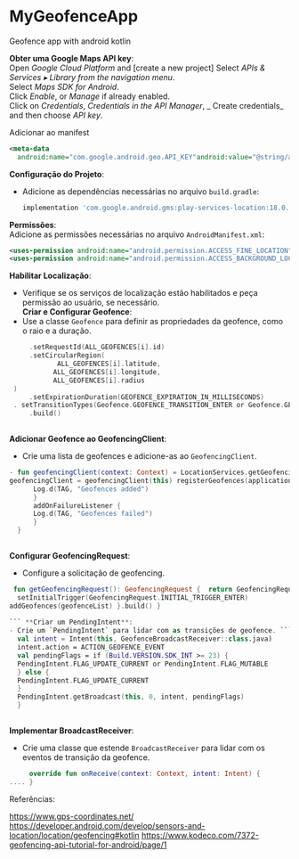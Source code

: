 


# MyGeofenceApp
Geofence app with android kotlin


**Obter uma Google Maps API key**:    
Open _Google Cloud Platform_ and [create a new project]
Select _APIs & Services ▸ Library from the navigation menu_.      
Select _Maps SDK for Android_.        
Click _Enable_, or _Manage_ if already enabled.      
Click on _Credentials_, _Credentials in the API Manager_, _
Create credentials_ and then choose _API key_.

Adicionar ao manifest
 ```xml  
 <meta-data    
   android:name="com.google.android.geo.API_KEY"android:value="@string/apikey" />   
```  


**Configuração do Projeto**:
- Adicione as dependências necessárias no arquivo `build.gradle`:
   ```gradle 
   implementation 'com.google.android.gms:play-services-location:18.0.0'     
**Permissões**:    
Adicione as permissões necessárias no arquivo `AndroidManifest.xml`:

```xml      
<uses-permission android:name="android.permission.ACCESS_FINE_LOCATION" /> 
<uses-permission android:name="android.permission.ACCESS_BACKGROUND_LOCATION" />   
```  

**Habilitar Localização**:
- Verifique se os serviços de localização estão habilitados e peça permissão ao usuário, se necessário.    
  **Criar e Configurar Geofence**:
- Use a classe `Geofence` para definir as propriedades da geofence, como o raio e a duração.
 ```kotlin     Geofence.Builder()      
      .setRequestId(ALL_GEOFENCES[i].id)      
      .setCircularRegion(      
             ALL_GEOFENCES[i].latitude,      
            ALL_GEOFENCES[i].longitude,      
            ALL_GEOFENCES[i].radius      
  )      
      .setExpirationDuration(GEOFENCE_EXPIRATION_IN_MILLISECONDS)      
  . setTransitionTypes(Geofence.GEOFENCE_TRANSITION_ENTER or Geofence.GEOFENCE_TRANSITION_EXIT)      
      .build()    
   
 ```
**Adicionar Geofence ao GeofencingClient**:
- Crie uma lista de geofences e adicione-as ao `GeofencingClient`.
 ```kotlin          
 - fun geofencingClient(context: Context) = LocationServices.getGeofencingClient(context)    
 geofencingClient = geofencingClient(this) registerGeofences(applicationContext, geofencePendingIntent) geofencingClient.addGeofences(getGeofencingRequest(), geofencePendingIntent).run {       addOnSuccessListener {      
       Log.d(TAG, "Geofences added")      
       }      
       addOnFailureListener {      
       Log.d(TAG, "Geofences failed")      
       }      
   }    
   
```   
**Configurar GeofencingRequest**:
- Configure a solicitação de geofencing.

```kotlin     
 fun getGeofencingRequest(): GeofencingRequest {  return GeofencingRequest.Builder().apply {      
  setInitialTrigger(GeofencingRequest.INITIAL_TRIGGER_ENTER)      
addGeofences(geofenceList) }.build() }    
   
``` **Criar um PendingIntent**:  
- Crie um `PendingIntent` para lidar com as transições de geofence. ```kotlin       private val geofencePendingIntent: PendingIntent by lazy {      
  val intent = Intent(this, GeofenceBroadcastReceiver::class.java)      
  intent.action = ACTION_GEOFENCE_EVENT      
  val pendingFlags = if (Build.VERSION.SDK_INT >= 23) {      
  PendingIntent.FLAG_UPDATE_CURRENT or PendingIntent.FLAG_MUTABLE      
  } else {      
  PendingIntent.FLAG_UPDATE_CURRENT      
  }      
  PendingIntent.getBroadcast(this, 0, intent, pendingFlags)      
  }  
  
```   
**Implementar BroadcastReceiver**:


- Crie uma classe que estende `BroadcastReceiver` para lidar com os eventos de transição da geofence.
 ```kotlin  class GeofenceBroadcastReceiver : BroadcastReceiver() {      
      override fun onReceive(context: Context, intent: Intent) {    
.... } 
```   
Referências:

https://www.gps-coordinates.net/  
https://developer.android.com/develop/sensors-and-location/location/geofencing#kotlin https://www.kodeco.com/7372-geofencing-api-tutorial-for-android/page/1
